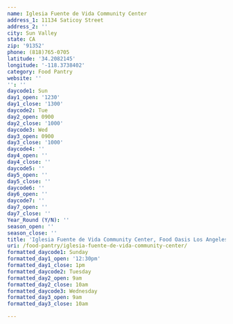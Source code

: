```yaml
---
name: Iglesia Fuente de Vida Community Center
address_1: 11134 Saticoy Street
address_2: ''
city: Sun Valley
state: CA
zip: '91352'
phone: (818)765-0705
latitude: '34.2082145'
longitude: '-118.3738402'
category: Food Pantry
website: ''
'': ''
daycode1: Sun
day1_open: '1230'
day1_close: '1300'
daycode2: Tue
day2_open: 0900
day2_close: '1000'
daycode3: Wed
day3_open: 0900
day3_close: '1000'
daycode4: ''
day4_open: ''
day4_close: ''
daycode5: ''
day5_open: ''
day5_close: ''
daycode6: ''
day6_open: ''
daycode7: ''
day7_open: ''
day7_close: ''
Year_Round (Y/N): ''
season_open: ''
season_close: ''
title: 'Iglesia Fuente de Vida Community Center, Food Oasis Los Angeles'
uri: /food-pantry/iglesia-fuente-de-vida-community-center/
formatted_daycode1: Sunday
formatted_day1_open: '12:30pm'
formatted_day1_close: 1pm
formatted_daycode2: Tuesday
formatted_day2_open: 9am
formatted_day2_close: 10am
formatted_daycode3: Wednesday
formatted_day3_open: 9am
formatted_day3_close: 10am

---
```

